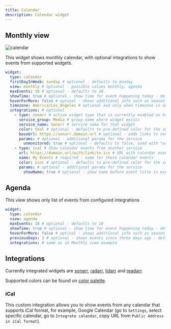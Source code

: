 ```yaml
---
title: Calendar
description: Calendar widget
---
```


## Monthly view

<img alt="calendar" src="https://user-images.githubusercontent.com/5442891/271131282-6767a3ea-573e-4005-aeb9-6e14ee01e845.png">

This widget shows monthly calendar, with optional integrations to show events from supported widgets.

```yaml
widget:
  type: calendar
  firstDayInWeek: sunday # optional - defaults to monday
  view: monthly # optional - possible values monthly, agenda
  maxEvents: 10 # optional - defaults to 10
  showTime: true # optional - show time for event happening today - defaults to false
  hoverForMore: false # optinal - shows additional info such as season and episode numbers only on hover (otherwise shows always) - defaults to true
  timezone: America/Los_Angeles # optional and only when timezone is not detected properly (slightly slower performance) - force timezone for ical events (if it's the same - no change, if missing or different in ical - will be converted to this timezone)
  integrations: # optional
    - type: sonarr # active widget type that is currently enabled on homepage - possible values: radarr, sonarr, lidarr, readarr, ical
      service_group: Media # group name where widget exists
      service_name: Sonarr # service name for that widget
      color: teal # optional - defaults to pre-defined color for the service (teal for sonarr)
      baseUrl: https://sonarr.domain.url # optional - adds links to sonarr/radarr pages
      params: # optional - additional params for the service
        unmonitored: true # optional - defaults to false, used with *arr stack
    - type: ical # Show calendar events from another service
      url: https://domain.url/with/link/to.ics # URL with calendar events
      name: My Events # required - name for these calendar events
      color: zinc # optional - defaults to pre-defined color for the service (zinc for ical)
      params: # optional - additional params for the service
        showName: true # optional - show name before event title in event line - defaults to false
```

## Agenda

This view shows only list of events from configured integrations

```yaml
widget:
  type: calendar
  view: agenda
  maxEvents: 10 # optional - defaults to 10
  showTime: true # optional - show time for event happening today - defaults to false
  hoverForMore: false # optinal - shows additional info such as season and episode numbers only on hover (otherwise shows always) - defaults to true
  previousDays: 3 # optional - shows events since three days ago - defaults to 0
  integrations: # same as in Monthly view example
```

## Integrations

Currently integrated widgets are [sonarr](sonarr.md), [radarr](radarr.md), [lidarr](lidarr.md) and [readarr](readarr.md).

Supported colors can be found on [color palette](../../configs/settings.md#color-palette).

### iCal

This custom integration allows you to show events from any calendar that supports iCal format, for example, Google Calendar (go to `Settings`, select specific calendar, go to `Integrate calendar`, copy URL from `Public Address in iCal format`).
